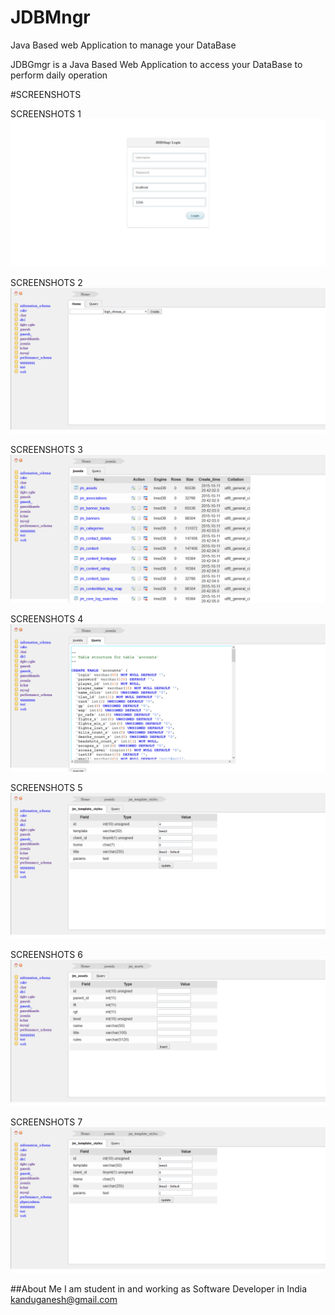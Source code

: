 # JDBMngr
Java Based web Application to manage your DataBase

JDBGmgr is a Java Based Web Application to access your DataBase to perform daily operation

#SCREENSHOTS

SCREENSHOTS 1
![](https://github.com/GaneshKandu/JDBMngr/blob/master/shreenshots/screenshot%20%281%29.png)

SCREENSHOTS 2
![](https://github.com/GaneshKandu/JDBMngr/blob/master/shreenshots/screenshot%20%282%29.png)

SCREENSHOTS 3
![](https://github.com/GaneshKandu/JDBMngr/blob/master/shreenshots/screenshot%20%283%29.png)

SCREENSHOTS 4
![](https://github.com/GaneshKandu/JDBMngr/blob/master/shreenshots/screenshot%20%284%29.png)

SCREENSHOTS 5
![](https://github.com/GaneshKandu/JDBMngr/blob/master/shreenshots/screenshot%20%285%29.png)

SCREENSHOTS 6
![](https://github.com/GaneshKandu/JDBMngr/blob/master/shreenshots/screenshot%20%286%29.png)

SCREENSHOTS 7
![](https://github.com/GaneshKandu/JDBMngr/blob/master/shreenshots/screenshot%20%287%29.png)

##About Me
I am student in and working as Software Developer in India<br/>
[kanduganesh@gmail.com](mailto:kanduganesh@gmail.com)
